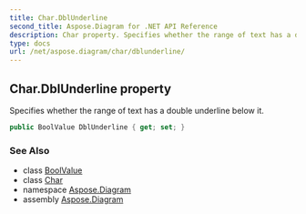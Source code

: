 ```yaml
---
title: Char.DblUnderline
second_title: Aspose.Diagram for .NET API Reference
description: Char property. Specifies whether the range of text has a double underline below it
type: docs
url: /net/aspose.diagram/char/dblunderline/
---
```

## Char.DblUnderline property

Specifies whether the range of text has a double underline below it.

```csharp
public BoolValue DblUnderline { get; set; }
```

### See Also

* class [BoolValue](../../boolvalue/)
* class [Char](../)
* namespace [Aspose.Diagram](../../char/)
* assembly [Aspose.Diagram](../../../)


